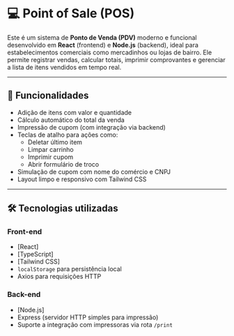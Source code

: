 # 💻 Point of Sale (POS)

Este é um sistema de **Ponto de Venda (PDV)** moderno e funcional desenvolvido em **React** (frontend) e **Node.js** (backend), ideal para estabelecimentos comerciais como mercadinhos ou lojas de bairro. Ele permite registrar vendas, calcular totais, imprimir comprovantes e gerenciar a lista de itens vendidos em tempo real.

---

## 🧩 Funcionalidades

- Adição de itens com valor e quantidade
- Cálculo automático do total da venda
- Impressão de cupom (com integração via backend)
- Teclas de atalho para ações como:
  - Deletar último item
  - Limpar carrinho
  - Imprimir cupom
  - Abrir formulário de troco
- Simulação de cupom com nome do comércio e CNPJ
- Layout limpo e responsivo com Tailwind CSS

---

## 🛠️ Tecnologias utilizadas

### Front-end
- [React]
- [TypeScript]
- [Tailwind CSS]
- `localStorage` para persistência local
- Axios para requisições HTTP

### Back-end
- [Node.js]
- Express (servidor HTTP simples para impressão)
- Suporte a integração com impressoras via rota `/print`
